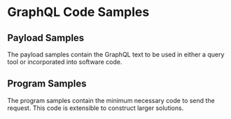 # GraphQL Code Samples #  
## Payload Samples ##  
The payload samples contain the GraphQL text to be used in either a query tool or incorporated into software code.  
## Program Samples ##  
The program samples contain the minimum necessary code to send the request.  This code is extensible to construct larger solutions.  
